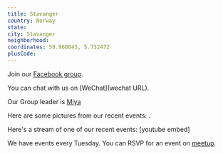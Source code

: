 ```yaml
---
title: Stavanger
country: Norway
state: 
city: Stavanger
neighborhood: 
coordinates: 58.968043, 5.732472
plusCode:
---
```

Join our [Facebook group](https://www.facebook.com/groups/free.code.camp.stavanger).

You can chat with us on [WeChat](wechat URL).

Our Group leader is [Miya](freecodecamp.org/miya)

Here are some pictures from our recent events:
![]().

Here's a stream of one of our recent events:
[youtube embed]

We have events every Tuesday. You can RSVP for an event on [meetup](meetupurl).
